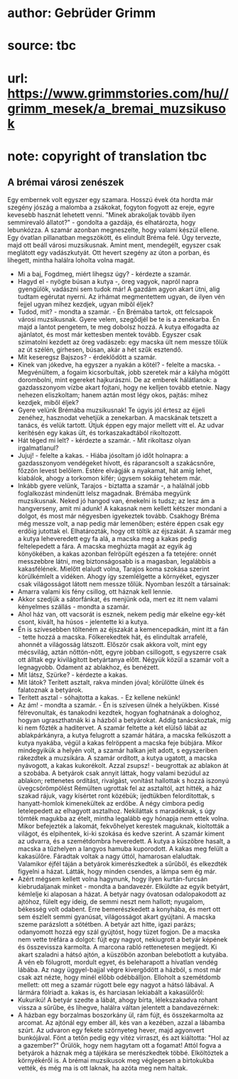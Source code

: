 # author: Gebrüder Grimm
# source: tbc
# url: https://www.grimmstories.com/hu//grimm_mesek/a_bremai_muzsikusok
# note: copyright of translation tbc

## A brémai városi zenészek 

Egy embernek volt egyszer egy szamara. Hosszú évek óta hordta már
szegény jószág a malomba a zsákokat, fogyton fogyott az ereje, egyre
kevesebb hasznát lehetett venni. "Minek abrakoljak tovább ilyen
semmirevaló állatot?" - gondolta a gazdája, és elhatározta, hogy
lebunkózza. A szamár azonban megneszelte, hogy valami készül ellene. Egy
óvatlan pillanatban megszökött, és elindult Bréma felé. Úgy tervezte,
majd ott beáll városi muzsikusnak. Amint ment, mendegélt, egyszer csak
meglátott egy vadászkutyát. Ott hevert szegény az úton a porban, és
lihegett, mintha halálra loholta volna magát.
- Mi a baj, Fogdmeg, miért lihegsz úgy? - kérdezte a szamár.
- Hagyd el - nyögte búsan a kutya -, öreg vagyok, napról napra
gyengülök, vadászni sem tudok már! A gazdám agyon akart ütni, alig
tudtam egérutat nyerni. Az irhámat megmentettem ugyan, de ilyen vén
fejjel ugyan mihez kezdjek, ugyan miből éljek?
- Tudod, mit? - mondta a szamár. - Én Brémába tartok, ott felcsapok
városi muzsikusnak. Gyere velem, szegődjél be te is a zenekarba. Én majd
a lantot pengetem, te meg dobolsz hozzá.
A kutya elfogadta az ajánlatot, és most már kettesben mentek tovább.
Egyszer csak szimatolni kezdett az öreg vadászeb: egy macska ült nem
messze tőlük az út szélén, girhesen, búsan, akár a hét szűk esztendő.
- Mit keseregsz Bajszos? - érdeklődött a szamár.
- Kinek van jókedve, ha egyszer a nyakán a kötél? - felelte a macska. -
Megvénültem, a fogaim kicsorbultak, jobb szeretek már a kályha mögött
dorombolni, mint egereket hajkurászni. De az emberek hálátlanok: a
gazdasszonyom vízbe akart fojtani, hogy ne kelljen tovább etetnie. Nagy
nehezen eliszkoltam; hanem aztán most légy okos, pajtás: mihez kezdjek,
miből éljek?
- Gyere velünk Brémába muzsikusnak! Te úgyis jól értesz az éjjeli
zenéhez, hasznodat vehetjük a zenekarban.
A macskának tetszett a tanács, és velük tartott. Útjuk éppen egy major
mellett vitt el. Az udvar kerítésén egy kakas ült, és torkaszakadtából
rikoltozott.
- Hát téged mi lelt? - kérdezte a szamár. - Mit rikoltasz olyan
irgalmatlanul?
- Jujuj! - felelte a kakas. - Hiába jósoltam jó időt holnapra: a
gazdasszonyom vendégeket hívott, és ráparancsolt a szakácsnőre, főzzön
levest belőlem. Estére elvágják a nyakamat, hát amíg lehet, kiabálok,
ahogy a torkomon kifér; úgysem sokáig tehetem már.
- Inkább gyere velünk, Tarajos - biztatta a szamár -, a halálnál jobb
foglalkozást mindenütt lelsz magadnak. Brémába megyünk muzsikusnak.
Neked jó hangod van, énekelni is tudsz; az lesz ám a hangverseny, amit
mi adunk!
A kakasnak nem kellett kétszer mondani a dolgot, és most már négyesben
igyekeztek tovább. Csakhogy Bréma még messze volt, a nap pedig már
lemenőben; estére éppen csak egy erdőig jutottak el. Elhatározták, hogy
ott töltik az éjszakát. A szamár meg a kutya leheveredett egy fa alá, a
macska meg a kakas pedig feltelepedett a fára. A macska meghúzta magát
az egyik ág könyökében, a kakas azonban felröpült egészen a fa tetejére:
onnét messzebbre látni, meg biztonságosabb is a magasban, legalábbis a
kakasfélének. Mielőtt elaludt volna, Tarajos koma szokása szerint
körülkémlelt a vidéken. Ahogy így szemlélgette a környéket, egyszer csak
világosságot látott nem messze tőlük. Nyomban leszólt a társainak:
- Amarra valami kis fény csillog, ott háznak kell lennie.
- Akkor szedjük a sátorfánkat, és menjünk oda, mert ez itt nem valami
kényelmes szállás - mondta a szamár.
- Ahol ház van, ott vacsorát is esznek, nekem pedig már elkelne egy-két
csont, kivált, ha húsos - jelentette ki a kutya.
- Én is szívesebben tölteném az éjszakát a kemencepadkán, mint itt a
fán - tette hozzá a macska.
Fölkerekedtek hát, és elindultak arrafelé, ahonnét a világosság
látszott. Először csak akkora volt, mint egy mécsvilág, aztán
nőttön-nőtt, egyre jobban csillogott, s egyszerre csak ott álltak egy
kivilágított betyártanya előtt. Négyük közül a szamár volt a legnagyobb.
Odament az ablakhoz, és benézett.
- Mit látsz, Szürke? - kérdezte a kakas.
- Mit látok? Terített asztalt, rakva minden jóval; körülötte ülnek és
falatoznak a betyárok.
- Terített asztal - sóhajtotta a kakas. - Ez kellene nekünk!
- Az ám! - mondta a szamár. - Én is szívesen ülnék a helyükben. Kissé
félrevonultak, és tanakodni kezdtek, hogyan foghatnának a dologhoz,
hogyan ugraszthatnák ki a házból a betyárokat. Addig tanácskoztak, míg
ki nem főzték a haditervet.
A szamár feltette a két elülső lábát az ablakpárkányra, a kutya
felugrott a szamár hátára, a macska felkúszott a kutya nyakába, végül a
kakas felröppent a macska feje búbjára. Mikor mindegyikük a helyén volt,
a szamár halkan jelt adott, s egyszeriben rákezdtek a muzsikára. A
szamár ordított, a kutya ugatott, a macska nyávogott, a kakas
kukorékolt. Azzal zsupsz! - beugrottak az ablakon át a szobába. A
betyárok csak annyit láttak, hogy valami bezúdul az ablakon; rettenetes
ordítást, rivalgást, vonítást hallottak s hozzá iszonyú üvegcsörömpölést
Rémülten ugrottak fel az asztaltól, azt hitték, a ház szakad rájuk, vagy
kísértet ront közébük; ijedtükben felordítottak, s hanyatt-homlok
kimenekültek az erdőbe. A négy cimbora pedig letelepedett az elhagyott
asztalhoz. Nekiláttak s maradéknak, s úgy tömték magukba az ételt,
mintha legalább egy hónapja nem ettek volna.
Mikor befejezték a lakomát, fekvőhelyet kerestek maguknak, kioltották a
világot, és elpihentek, ki-ki szokása és kedve szerint. A szamár kiment
az udvarra, és a szemétdombra heveredett. A kutya a küszöbre hasalt, a
macska a tűzhelyen a langyos hamuba kuporodott. A kakas meg felült a
kakasülőre.
Fáradtak voltak a nagy úttól, hamarosan elaludtak. Valamikor éjfél táján
a betyárok kimerészkedtek a sűrűből, és elkezdték figyelni a házat.
Látták, hogy minden csendes, a lámpa sem ég már.
- Azért mégsem kellett volna hagynunk, hogy ilyen kurtán-furcsán
kiebrudaljanak minket - mondta a bandavezér.
Elküldte az egyik betyárt, kémlelje ki alaposan a házat.
A betyár nagy óvatosan odalopakodott az ajtóhoz, fülelt egy ideig, de
semmi neszt nem hallott; nyugalom, békesség volt odabent. Erre
bemerészkedett a konyhába, és mert ott sem észlelt semmi gyanúsat,
világosságot akart gyújtani. A macska szeme parázslott a sötétben. A
betyár azt hitte, igazi parázs; odanyomott hozzá egy szál gyújtóst, hogy
tüzet fogjon. De a macska nem vette tréfára a dolgot: fújt egy nagyot,
nekiugrott a betyár képének és összevissza karmolta.
A marcona rabló rettenetesen megijedt. Ki akart szaladni a hátsó ajtón,
a küszöbön azonban belebotlott a kutyába. A vén eb fölugrott, mordult
egyet, és beleharapott a hívatlan vendég lábába.
Az nagy üggyel-bajjal végre kivergődött a házból, s most már csak azt
nézte, hogy minél előbb odébbálljon. Elloholt a szemétdomb mellett: ott
meg a szamár rúgott bele egy nagyot a hátsó lábával. A lármára fölriadt
a. kakas is, és harciasan lekiabált a kakasülőről:
- Kukurikú!
A betyár szedte a lábát, ahogy bírta, lélekszakadva rohant vissza a
sűrűbe, és lihegve, halálra váltan jelentett a bandavezérnek:
- A házban egy borzalmas boszorkány ül, rám fújt, és összekarmolta az
arcomat. Az ajtónál egy ember áll, kés van a kezében, azzal a lábamba
szúrt. Az udvaron egy fekete szörnyeteg hever, majd agyonvert
bunkójával. Fönt a tetőn pedig egy vitéz virraszt, és azt kiáltotta:
"Hol az a gazember?" Örülök, hogy nem hagytam ott a fogamat!
Attól fogva a betyárok a háznak még a tájékára se merészkedtek többé.
Elköltöztek a környékéről is. A brémai muzsikusok meg véglegesen a
birtokukba vették, és még ma is ott laknak, ha azóta meg nem haltak.
